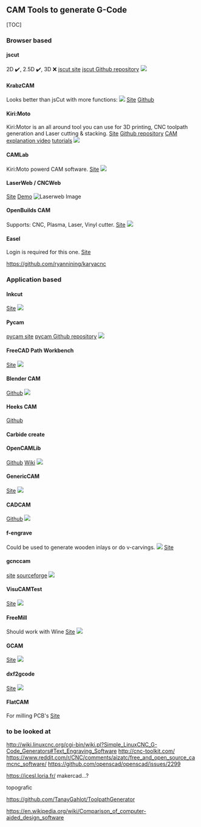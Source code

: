 ## CAM Tools to generate G-Code
[TOC]
### Browser based
#### jscut
2D :heavy_check_mark:, 2.5D :heavy_check_mark:, 3D :x:
[jscut site](http://jscut.org/)
[jscut Github repository](https://github.com/tbfleming/jscut)
![](images/jscut.jpg)

#### KrabzCAM
Looks better than jsCut with more functions:
![](images/krabzcam.png)
[Site](https://mkrabset.github.io/krabzcam/krabzcam/index.html)
[Github](https://github.com/mkrabset/krabzcam)

#### Kiri:Moto
Kiri:Motor is an all around tool you can use for 3D printing, CNC toolpath generation and Laser cutting & stacking.
[Site](https://grid.space/kiri/)
[Github repository](https://github.com/GridSpace/grid-apps)
[CAM explanation video](https://www.youtube.com/watch?v=KDhMujKX1QQ)
[tutorials](https://www.youtube.com/c/gridspace)
![](images/kirimoto.png)

#### CAMLab
Kiri:Moto powerd CAM software.
[Site](http://camlab.sienci.com/camlab)
![](images/CAMLab.png)

#### LaserWeb / CNCWeb
[Site](https://laserweb.yurl.ch/)
[Demo](https://laserweb.github.io/LaserWeb4/)
![Laserweb Image](images/LaserWebDec2016.PNG)

#### OpenBuilds CAM
Supports: CNC, Plasma, Laser, Vinyl cutter.
[Site](https://cam.openbuilds.com)
![](images/openbuildscam.jpg)

#### Easel
Login is required for this one.
[Site](https://easel.inventables.com/users/sign_in)

https://github.com/ryannining/karyacnc



### Application based

#### Inkcut
[Site](https://codelv.com/projects/inkcut/)
![](inkcut.gif)

#### Pycam
[pycam site](http://pycam.sourceforge.net/)
[pycam Github repository](https://github.com/SebKuzminsky/pycam/edit/master/docs/index.md)
![](images/PyCAM.png)

#### FreeCAD Path Workbench
[Site](https://wiki.freecadweb.org/Path_Workbench)
![](images/FreeCADPath.png)

#### Blender CAM
[Github](https://github.com/vilemduha/blendercam/wiki)
![](images/BlenderCAM.png)

#### Heeks CAM
[Github](https://github.com/danheeks/HeeksCAM)

#### Carbide create

#### OpenCAMLib
[Github](https://github.com/aewallin/opencamlib)
[Wiki](https://github.com/aewallin/opencamlib/wiki)
![](images/opencamlib.jpeg)

#### GenericCAM
[Site](http://genericcam.sourceforge.net/)
![](images/genericcam.png)

#### CADCAM
[Github](https://github.com/grotius-cnc/QT_CadCam_rev0)
![](images/cadcam.png)

#### f-engrave
Could be used to generate wooden inlays or do v-carvings.
![](images/f-engrave.jpg)
[Site](https://www.scorchworks.com/Fengrave/fengrave.html)

#### gcnccam
[site](http://gcnccam.sourceforge.net/)
[sourceforge](https://sourceforge.net/projects/gcnccam/)
![](images/gcnccam.jpeg)

#### VisuCAMTest 
[Site](http://nraynaud.github.io/webgcode/webapp/visucamTest.html#/)
![](images/visucam.png)

#### FreeMill
Should work with Wine
[Site](https://mecsoft.com/free-cad-cam/)
![](images/freemill.jpg)

#### GCAM
[Site](https://github.com/blinkenlight/GCAM/wiki)
![](images/gcam-se-1.png)

#### dxf2gcode
[Site](https://sourceforge.net/projects/dxf2gcode/)
![](images/dxf2gcode.png)

#### FlatCAM
For milling PCB's
[Site](http://flatcam.org/)


### to be looked at
http://wiki.linuxcnc.org/cgi-bin/wiki.pl?Simple_LinuxCNC_G-Code_Generators#Text_Engraving_Software
http://cnc-toolkit.com/
https://www.reddit.com/r/CNC/comments/aizatc/free_and_open_source_camcnc_software/
https://github.com/openscad/openscad/issues/2299

https://icesl.loria.fr/
makercad...?



topografic



https://github.com/TanayGahlot/ToolpathGenerator

https://en.wikipedia.org/wiki/Comparison_of_computer-aided_design_software